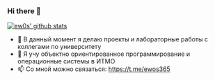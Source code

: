 ### Hi there 👋

[![ew0s' github stats](https://github-readme-stats.vercel.app/api?username=ew0s&show_icons=true&theme=dark&count_private)](https://github.com/anuraghazra/github-readme-stats)


- 🔭 В данный момент я делаю проекты и лабораторные работы с коллегами по университету
- 🌱 Я учу объектно ориентированное программирование и операционные системы в ИТМО
- 📫 Со мной можно связаться: https://t.me/ewos365
